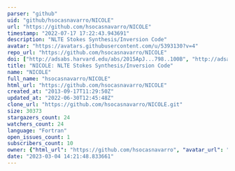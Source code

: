 ```yaml
---
parser: "github"
uid: "github/hsocasnavarro/NICOLE"
url: "https://github.com/hsocasnavarro/NICOLE"
timestamp: "2022-07-17 17:22:43.943691"
description: "NLTE Stokes Synthesis/Inversion Code"
avatar: "https://avatars.githubusercontent.com/u/5393130?v=4"
repo_url: "https://github.com/hsocasnavarro/NICOLE"
doi: ["http://adsabs.harvard.edu/abs/2015ApJ...798..100B", "http://adsabs.harvard.edu/abs/2015A%26A...577A...7S", "https://ui.adsabs.harvard.edu/abs/2015ascl.soft08002S/abstract"]
title: "NICOLE: NLTE Stokes Synthesis/Inversion Code"
name: "NICOLE"
full_name: "hsocasnavarro/NICOLE"
html_url: "https://github.com/hsocasnavarro/NICOLE"
created_at: "2013-09-17T11:29:50Z"
updated_at: "2022-06-30T12:45:48Z"
clone_url: "https://github.com/hsocasnavarro/NICOLE.git"
size: 30373
stargazers_count: 24
watchers_count: 24
language: "Fortran"
open_issues_count: 1
subscribers_count: 10
owner: {"html_url": "https://github.com/hsocasnavarro", "avatar_url": "https://avatars.githubusercontent.com/u/5393130?v=4", "login": "hsocasnavarro", "type": "User"}
date: "2023-03-04 14:21:48.833661"
---
```

